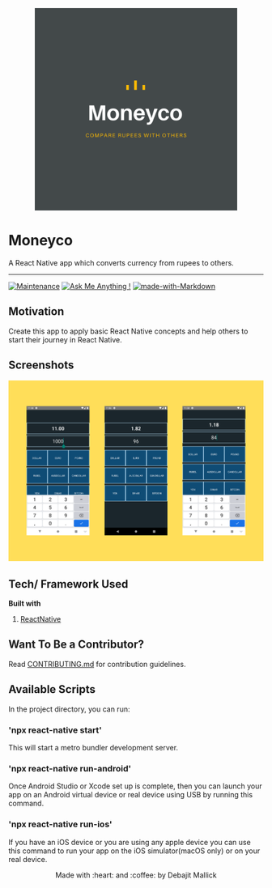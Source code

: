 <p align="center">
  <img style="border-width: 0" width="400" height="400" src="./assets/logo.png" alt="Todo App logo">
</p>

# Moneyco

A React Native app which converts currency from rupees to others.

---

[![Maintenance](https://img.shields.io/badge/Maintained%3F-yes-green.svg)](https://github.com/debajit13/Moneyco/graphs/commit-activity) [![Ask Me Anything !](https://img.shields.io/badge/Ask%20me-anything-1abc9c.svg)](https://github.com/debajit13/Moneyco/issues) [![made-with-Markdown](https://img.shields.io/badge/Made%20with-Markdown-1f425f.svg)](http://commonmark.org)

## Motivation

Create this app to apply basic React Native concepts and help others to start their journey in React Native.

## Screenshots

<img src="assets/screenshot.png">

## Tech/ Framework Used

**Built with**

1. [ReactNative](https://reactnative.dev/)

## Want To Be a Contributor?

Read [CONTRIBUTING.md](./CONTRIBUTING.md) for contribution guidelines.

## Available Scripts

In the project directory, you can run:

### 'npx react-native start'

This will start a metro bundler development server.

### 'npx react-native run-android'

Once Android Studio or Xcode set up is complete, then you can launch your app on an Android virtual device or real device using USB by running this command.

### 'npx react-native run-ios'

If you have an iOS device or you are using any apple device you can use this command to run your app on the iOS simulator(macOS only) or on your real device.

<p align="center">Made with :heart: and :coffee: by Debajit Mallick</p>
